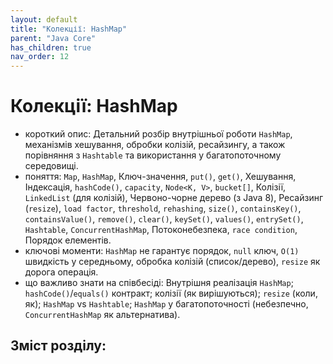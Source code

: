 ```yaml
---
layout: default
title: "Колекції: HashMap"
parent: "Java Core"
has_children: true
nav_order: 12
---
```


# Колекції: HashMap

*   короткий опис: Детальний розбір внутрішньої роботи `HashMap`, механізмів хешування, обробки колізій, ресайзингу, а також порівняння з `Hashtable` та використання у багатопоточному середовищі.
*   поняття: `Map`, `HashMap`, Ключ-значення, `put()`, `get()`, Хешування, Індексація, `hashCode()`, `capacity`, `Node<K, V>`, `bucket[]`, Колізії, `LinkedList` (для колізій), Червоно-чорне дерево (з Java 8), Ресайзинг (`resize`), `load factor`, `threshold`, `rehashing`, `size()`, `containsKey()`, `containsValue()`, `remove()`, `clear()`, `keySet()`, `values()`, `entrySet()`, `Hashtable`, `ConcurrentHashMap`, Потоконебезпека, `race condition`, Порядок елементів.
*   ключові моменти: `HashMap` не гарантує порядок, `null` ключ, `O(1)` швидкість у середньому, обробка колізій (список/дерево), `resize` як дорога операція.
*   що важливо знати на співбесіді: Внутрішня реалізація `HashMap`; `hashCode()`/`equals()` контракт; колізії (як вирішуються); `resize` (коли, як); `HashMap` vs `Hashtable`; `HashMap` у багатопоточності (небезпечно, `ConcurrentHashMap` як альтернатива).


## Зміст розділу:
